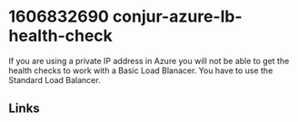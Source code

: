 # 1606832690 conjur-azure-lb-health-check

If you are using a private IP address in Azure you will not be able to get the health checks to work with a Basic Load Blanacer. You have to use the Standard Load Balancer.




## Links

